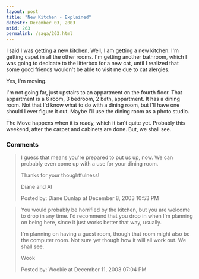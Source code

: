 ```yaml
---
layout: post
title: "New Kitchen - Explained"
datestr: December 03, 2003
mtid: 263
permalink: /saga/263.html
---
```


I said I was <a href="2003/11/14/2003-11-14-256" title="New Kitchen">getting a new kitchen</a>.  Well, I am getting a new kitchen.  I'm getting capet in all the other rooms.  I'm getting another bathroom, which I was going to dedicate to the litterbox for a new cat, until I realized that some good friends wouldn't be able to visit me due to cat alergies.

Yes, I'm moving.

I'm not going far, just upstairs to an appartment on the fourth floor.  That appartment is a 6 room, 3 bedroom, 2 bath, appartment.  It has a dining room.  Not that I'd know what to do with a dining room, but I'll have one should I ever figure it out.  Maybe I'll use the dining room as a photo studio.

The Move happens when it is ready, which it isn't quite yet.  Probably this weekend, after the carpet and cabinets are done. But, we shall see.

### Comments

<blockquote>
I guess that means you're prepared to put us up, now. We can probably even come up with a use for your dining room.

Thanks for your thoughtfulness!

Diane and Al
<div class="comment-meta">Posted by: Diane Dunlap at December  8, 2003 10:53 PM</div> </blockquote>

<blockquote>
You would probably be horrified by the kitchen, but you are welcome to drop in any time.  I'd recommend that you drop in when I'm planning on being here, since it just works better that way, usually.

I'm planning on having a guest room, though that room might also be the computer room.  Not sure yet though how it will all work out.  We shall see.

Wook
<div class="comment-meta">Posted by: Wookie at December 11, 2003 07:04 PM</div> </blockquote>

